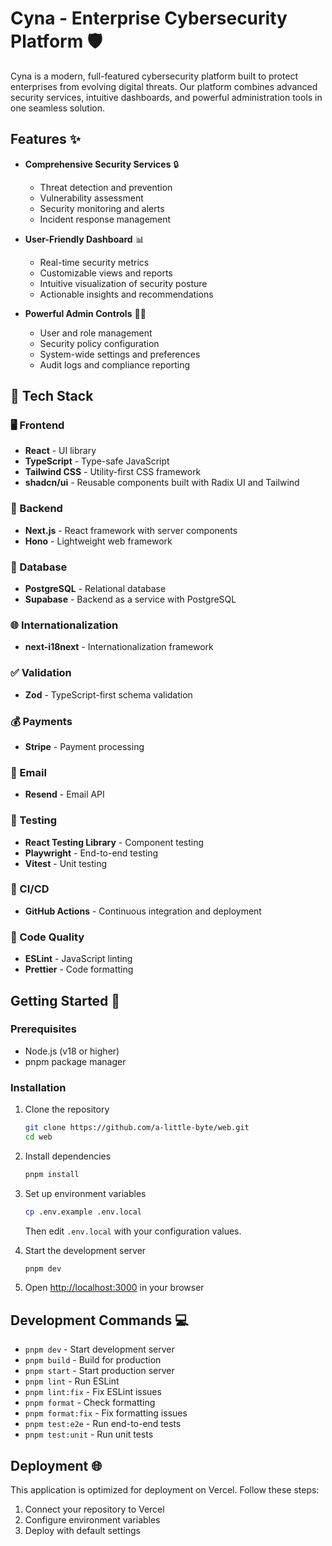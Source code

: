 # Cyna - Enterprise Cybersecurity Platform 🛡️

Cyna is a modern, full-featured cybersecurity platform built to protect enterprises from evolving digital threats. Our platform combines advanced security services, intuitive dashboards, and powerful administration tools in one seamless solution.

## Features ✨

- **Comprehensive Security Services** 🔒

  - Threat detection and prevention
  - Vulnerability assessment
  - Security monitoring and alerts
  - Incident response management

- **User-Friendly Dashboard** 📊

  - Real-time security metrics
  - Customizable views and reports
  - Intuitive visualization of security posture
  - Actionable insights and recommendations

- **Powerful Admin Controls** 👩‍💼
  - User and role management
  - Security policy configuration
  - System-wide settings and preferences
  - Audit logs and compliance reporting

## 🚀 Tech Stack

### 🖥️ Frontend

- **React** - UI library
- **TypeScript** - Type-safe JavaScript
- **Tailwind CSS** - Utility-first CSS framework
- **shadcn/ui** - Reusable components built with Radix UI and Tailwind

### 🔧 Backend

- **Next.js** - React framework with server components
- **Hono** - Lightweight web framework

### 💾 Database

- **PostgreSQL** - Relational database
- **Supabase** - Backend as a service with PostgreSQL

### 🌐 Internationalization

- **next-i18next** - Internationalization framework

### ✅ Validation

- **Zod** - TypeScript-first schema validation

### 💰 Payments

- **Stripe** - Payment processing

### 📧 Email

- **Resend** - Email API

### 🧪 Testing

- **React Testing Library** - Component testing
- **Playwright** - End-to-end testing
- **Vitest** - Unit testing

### 🔄 CI/CD

- **GitHub Actions** - Continuous integration and deployment

### 📝 Code Quality

- **ESLint** - JavaScript linting
- **Prettier** - Code formatting

## Getting Started 🚀

### Prerequisites

- Node.js (v18 or higher)
- pnpm package manager

### Installation

1. Clone the repository

   ```bash
   git clone https://github.com/a-little-byte/web.git
   cd web
   ```

2. Install dependencies

   ```bash
   pnpm install
   ```

3. Set up environment variables

   ```bash
   cp .env.example .env.local
   ```

   Then edit `.env.local` with your configuration values.

4. Start the development server

   ```bash
   pnpm dev
   ```

5. Open [http://localhost:3000](http://localhost:3000) in your browser

## Development Commands 💻

- `pnpm dev` - Start development server
- `pnpm build` - Build for production
- `pnpm start` - Start production server
- `pnpm lint` - Run ESLint
- `pnpm lint:fix` - Fix ESLint issues
- `pnpm format` - Check formatting
- `pnpm format:fix` - Fix formatting issues
- `pnpm test:e2e` - Run end-to-end tests
- `pnpm test:unit` - Run unit tests

## Deployment 🌐

This application is optimized for deployment on Vercel. Follow these steps:

1. Connect your repository to Vercel
2. Configure environment variables
3. Deploy with default settings
